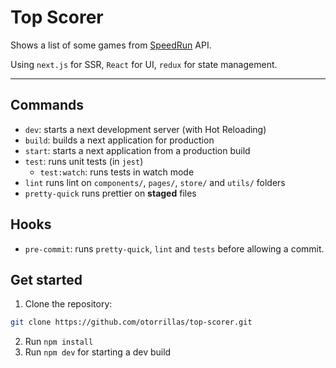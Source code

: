 # Top Scorer

Shows a list of some games from [SpeedRun][1] API.

Using `next.js` for SSR, `React` for UI, `redux` for state management.

---

## Commands

- `dev`: starts a next development server (with Hot Reloading)
- `build`: builds a next application for production
- `start`: starts a next application from a production build
- `test`: runs unit tests (in `jest`)
  - `test:watch`: runs tests in watch mode
- `lint` runs lint on `components/`, `pages/`, `store/` and `utils/` folders
- `pretty-quick` runs prettier on **staged** files

## Hooks

- `pre-commit`: runs `pretty-quick`, `lint` and `tests` before allowing a commit.

## Get started

1. Clone the repository:

```sh
git clone https://github.com/otorrillas/top-scorer.git
```

2. Run `npm install`
3. Run `npm dev` for starting a dev build

[1]: http://www.speedrun.com

